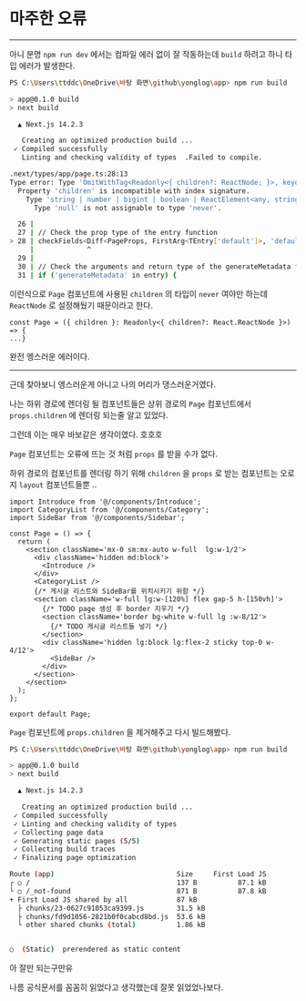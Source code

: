 # 마주한 오류

---

아니 분명 `npm run dev` 에서는 컴파일 에러 없이 잘 작동하는데 `build` 하려고 하니 타입 에러가 발생한다.

```bash
PS C:\Users\ttddc\OneDrive\바탕 화면\github\yonglog\app> npm run build

> app@0.1.0 build
> next build

  ▲ Next.js 14.2.3

   Creating an optimized production build ...
 ✓ Compiled successfully
   Linting and checking validity of types  .Failed to compile.

.next/types/app/page.ts:28:13
Type error: Type 'OmitWithTag<Readonly<{ children?: ReactNode; }>, keyof PageProps, "default">' does not satisfy the constraint '{ [x: string]: never; }'.
  Property 'children' is incompatible with index signature.
    Type 'string | number | bigint | boolean | ReactElement<any, string | JSXElementConstructor<any>> | Iterable<ReactNode> | ReactPortal | Promise<...> | null' is not assignable to type 'never'.
      Type 'null' is not assignable to type 'never'.

  26 |
  27 | // Check the prop type of the entry function
> 28 | checkFields<Diff<PageProps, FirstArg<TEntry['default']>, 'default'>>()
     |             ^
  29 |
  30 | // Check the arguments and return type of the generateMetadata function
  31 | if ('generateMetadata' in entry) {
```

이런식으로 `Page` 컴포넌트에 사용된 `children` 의 타입이 `never` 여야만 하는데 `ReactNode` 로 설정해뒀기 때문이라고 한다.

```tsx
const Page = ({ children }: Readonly<{ children?: React.ReactNode }>) => {
...}
```

완전 엥스러운 에러이다.

---

근데 찾아보니 엥스러운게 아니고 나의 머리가 댕스러운거였다.

나는 하위 경로에 렌더링 될 컴포넌트들은 상위 경로의 `Page` 컴포넌트에서 `props.children` 에 렌더링 되는줄 알고 있었다.

그런데 이는 매우 바보같은 생각이였다. 호호호

`Page` 컴포넌트는 오류에 뜨는 것 처럼 `props` 를 받을 수가 없다.

하위 경로의 컴포넌트를 렌더링 하기 위해 `children` 을 `props` 로 받는 컴포넌트는 오로지 `layout` 컴포넌트들뿐 ..

```tsx
import Introduce from '@/components/Introduce';
import CategoryList from '@/components/Category';
import SideBar from '@/components/Sidebar';

const Page = () => {
  return (
    <section className='mx-0 sm:mx-auto w-full  lg:w-1/2'>
      <div className='hidden md:block'>
        <Introduce />
      </div>
      <CategoryList />
      {/* 게시글 리스트와 SideBar를 위치시키기 위함 */}
      <section className='w-full lg:w-[120%] flex gap-5 h-[150vh]'>
        {/* TODO page 생성 후 border 지우기 */}
        <section className='border bg-white w-full lg :w-8/12'>
          {/* TODO 게시글 리스트들 넣기 */}
        </section>
        <div className='hidden lg:block lg:flex-2 sticky top-0 w-4/12'>
          <SideBar />
        </div>
      </section>
    </section>
  );
};

export default Page;
```

`Page` 컴포넌트에 `props.children` 을 제거해주고 다시 빌드해봤다.

```bash
PS C:\Users\ttddc\OneDrive\바탕 화면\github\yonglog\app> npm run build

> app@0.1.0 build
> next build

  ▲ Next.js 14.2.3

   Creating an optimized production build ...
 ✓ Compiled successfully
 ✓ Linting and checking validity of types
 ✓ Collecting page data
 ✓ Generating static pages (5/5)
 ✓ Collecting build traces
 ✓ Finalizing page optimization

Route (app)                              Size     First Load JS
┌ ○ /                                    137 B          87.1 kB
└ ○ /_not-found                          871 B          87.8 kB
+ First Load JS shared by all            87 kB
  ├ chunks/23-0627c91053ca9399.js        31.5 kB
  ├ chunks/fd9d1056-2821b0f0cabcd8bd.js  53.6 kB
  └ other shared chunks (total)          1.86 kB


○  (Static)  prerendered as static content
```

아 잘만 되는구만유

나름 공식문서를 꼼꼼히 읽었다고 생각했는데 잘못 읽었었나보다.
